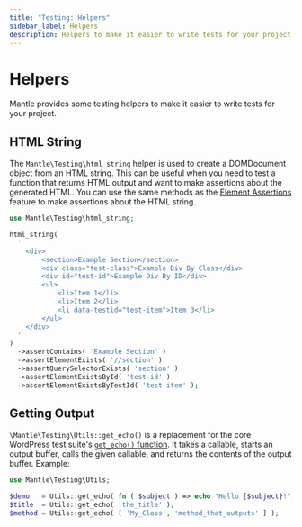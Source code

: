 ```yaml
---
title: "Testing: Helpers"
sidebar_label: Helpers
description: Helpers to make it easier to write tests for your project.
---
```


# Helpers

Mantle provides some testing helpers to make it easier to write tests for your
project.

## HTML String

The `Mantle\Testing\html_string` helper is used to create a DOMDocument object
from an HTML string. This can be useful when you need to test a function that
returns HTML output and want to make assertions about the generated HTML. You
can use the same methods as the [Element Assertions](./requests.md#element-assertions)
feature to make assertions about the HTML string.

```php
use Mantle\Testing\html_string;

html_string(
  '
	<div>
		<section>Example Section</section>
		<div class="test-class">Example Div By Class</div>
		<div id="test-id">Example Div By ID</div>
		<ul>
			<li>Item 1</li>
			<li>Item 2</li>
			<li data-testid="test-item">Item 3</li>
		</ul>
	</div>
  '
)
  ->assertContains( 'Example Section' )
  ->assertElementExists( '//section' )
  ->assertQuerySelectorExists( 'section' )
  ->assertElementExistsById( 'test-id' )
  ->assertElementExistsByTestId( 'test-item' );
```

## Getting Output

`\Mantle\Testing\Utils::get_echo()` is a replacement for the core WordPress test suite's [`get_echo()` function](https://github.com/WordPress/wordpress-develop/blob/cf5898957e68d4d9fa63b5e89e2bee272391aa92/tests/phpunit/includes/utils.php#L432-L436). It takes a callable, starts an output buffer, calls the given callable, and returns the contents of the output buffer. Example:

```php
use Mantle\Testing\Utils;

$demo   = Utils::get_echo( fn ( $subject ) => echo "Hello {$subject}!", 'world' );
$title  = Utils::get_echo( 'the_title' );
$method = Utils::get_echo( [ 'My_Class', 'method_that_outputs' ] );
```
